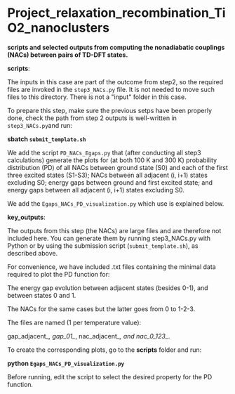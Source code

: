 # Project_relaxation_recombination_TiO2_nanoclusters

**scripts and selected outputs from computing the nonadiabatic couplings (NACs) between pairs of TD-DFT states.**

**scripts**:

The inputs in this case are part of the outcome from step2, so the required files are invoked
in the `step3_NACs.py` file. It is not needed to move such files to this directory.
There is not a "input" folder in this case.


To prepare this step, make sure the previous setps have been properly done, check the path from step 2 outputs is well-written in `step3_NACs.py`and run:

**sbatch `submit_template.sh`**

We add the script `PD_NACs_Egaps.py` that (after conducting all step3
calculations) generate the plots for (at both 100 K and 300 K) probability distribution (PD) of 
all NACs between ground state (S0) and each of the first three excited states (S1-S3); NACs between 
all adjacent (i, i+1) states excluding S0; energy gaps between ground and first excited state; and 
energy gaps between all adjacent (i, i+1) states excluding S0.

We add the `Egaps_NACs_PD_visualization.py` which use is explained below.

**key_outputs**:

The outputs from this step (the NACs) are large files and are therefore not included here.
You can generate them by running step3_NACs.py with Python or by using the submission script (`submit_template.sh`), as described above.

For convenience, we have included .txt files containing the minimal data required to plot the PD function for:

The energy gap evolution between adjacent states (besides 0-1), and between states 0 and 1.

The NACs for the same cases but the latter goes from 0 to 1-2-3.

The files are named (1 per temperature value):

gap_adjacent_*, gap_01_*, nac_adjacent_*, and nac_0_123_*. 

To create the corresponding plots, go to the **scripts** folder and run:

**python `Egaps_NACs_PD_visualization.py`**

Before running, edit the script to select the desired property for the PD function.


